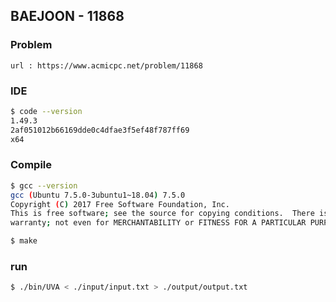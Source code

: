  
## BAEJOON - 11868

### Problem        
    url : https://www.acmicpc.net/problem/11868

### IDE 
```bash
$ code --version
1.49.3
2af051012b66169dde0c4dfae3f5ef48f787ff69
x64
```

### Compile
```bash
$ gcc --version
gcc (Ubuntu 7.5.0-3ubuntu1~18.04) 7.5.0
Copyright (C) 2017 Free Software Foundation, Inc.
This is free software; see the source for copying conditions.  There is NO
warranty; not even for MERCHANTABILITY or FITNESS FOR A PARTICULAR PURPOSE.

$ make
```

### run
```bash
$ ./bin/UVA < ./input/input.txt > ./output/output.txt
```


